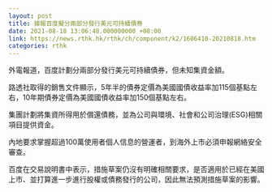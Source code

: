 ```yaml
---
layout: post
title: 據報百度擬分兩部分發行美元可持續債券
date: 2021-08-18 13:06:48.000000000 +08:00
link: https://news.rthk.hk/rthk/ch/component/k2/1606410-20210818.htm
categories: rthk
---
```


外電報道，百度計劃分兩部分發行美元可持續債券，但未知集資金額。

路透社取得的銷售文件顯示，5年半的債券定價為美國國債收益率加115個基點左右，10年期債券定價為美國國債收益率加150個基點左右。

集團計劃將集資所得用於償還債務，並為公司與環境、社會和公司治理(ESG)相關項目提供資金。

內地要求掌握超過100萬使用者個人信息的營運者，到海外上市必須申報網絡安全審查。

百度在交易說明書中表示，措施草案仍沒有明確相關要求，是否適用於已經在美國上市、並打算進一步進行股權或債務發行的公司，因此無法預測措施草案的影響。
